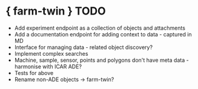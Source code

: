 # { farm-twin } TODO #

- Add experiment endpoint as a collection of objects and attachments
- Add a documentation endpoint for adding context to data - captured in MD
- Interface for managing data - related object discovery?
- Implement complex searches
- Machine, sample, sensor, points and polygons don't have meta data  - harmonise with ICAR ADE?
- Tests for above
- Rename non-ADE objects -> farm-twin?
